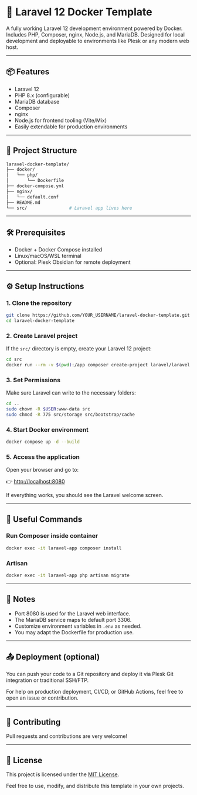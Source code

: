 # 🚀 Laravel 12 Docker Template

A fully working Laravel 12 development environment powered by Docker. Includes PHP, Composer, nginx, Node.js, and MariaDB. Designed for local development and deployable to environments like Plesk or any modern web host.

---

## 📦 Features

* Laravel 12
* PHP 8.x (configurable)
* MariaDB database
* Composer
* nginx
* Node.js for frontend tooling (Vite/Mix)
* Easily extendable for production environments

---

## 📁 Project Structure

```bash
laravel-docker-template/
├── docker/
│   └── php/
│       └── Dockerfile
├── docker-compose.yml
├── nginx/
│   └── default.conf
├── README.md
└── src/                # Laravel app lives here
```

---

## 🛠️ Prerequisites

* Docker + Docker Compose installed
* Linux/macOS/WSL terminal
* Optional: Plesk Obsidian for remote deployment

---

## ⚙️ Setup Instructions

### 1. Clone the repository

```bash
git clone https://github.com/YOUR_USERNAME/laravel-docker-template.git
cd laravel-docker-template
```

### 2. Create Laravel project

If the `src/` directory is empty, create your Laravel 12 project:

```bash
cd src
docker run --rm -v $(pwd):/app composer create-project laravel/laravel:^12.0 /app
```

### 3. Set Permissions

Make sure Laravel can write to the necessary folders:

```bash
cd ..
sudo chown -R $USER:www-data src
sudo chmod -R 775 src/storage src/bootstrap/cache
```

### 4. Start Docker environment

```bash
docker compose up -d --build
```

### 5. Access the application

Open your browser and go to:

👉 [http://localhost:8080](http://localhost:8080)

If everything works, you should see the Laravel welcome screen.

---

## 🧪 Useful Commands

### Run Composer inside container

```bash
docker exec -it laravel-app composer install
```

### Artisan

```bash
docker exec -it laravel-app php artisan migrate
```

---

## 📝 Notes

* Port 8080 is used for the Laravel web interface.
* The MariaDB service maps to default port 3306.
* Customize environment variables in `.env` as needed.
* You may adapt the Dockerfile for production use.

---

## 📤 Deployment (optional)

You can push your code to a Git repository and deploy it via Plesk Git integration or traditional SSH/FTP.

For help on production deployment, CI/CD, or GitHub Actions, feel free to open an issue or contribution.

---

## 🤝 Contributing

Pull requests and contributions are very welcome!

---

## 📄 License

This project is licensed under the [MIT License](LICENSE).

Feel free to use, modify, and distribute this template in your own projects.
